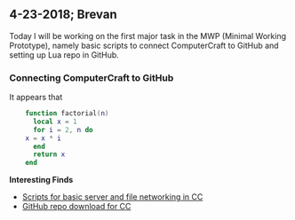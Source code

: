  4-23-2018; Brevan
 -
 
Today I will be working on the first major task in the MWP (Minimal Working Prototype), namely basic scripts to connect ComputerCraft to GitHub and setting up Lua repo in GitHub.

### Connecting ComputerCraft to GitHub
It appears that 
```lua
    function factorial(n)
	  local x = 1
	  for i = 2, n do
    x = x * i
	  end
	  return x
	end
```

**Interesting Finds**
- [Scripts for basic server and file networking in CC](https://github.com/lyqyd/ComputerCraft-LyqydNet)
- [GitHub repo download for CC](http://www.computercraft.info/forums2/index.php?/topic/4072-github-repository-downloader/)
<!--stackedit_data:
eyJoaXN0b3J5IjpbMzY2NzY0ODc2LC0xMDIxODY1ODc1LC0xMT
E2ODU4NjIsLTIwNzQ1ODE5NTddfQ==
-->